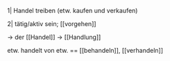 1| Handel treiben (etw. kaufen und verkaufen)

2| tätig/aktiv sein; [[vorgehen]]

-> der [[Handel]]
-> [[Handlung]]



etw. handelt von etw. 
== [[behandeln]], [[verhandeln]]